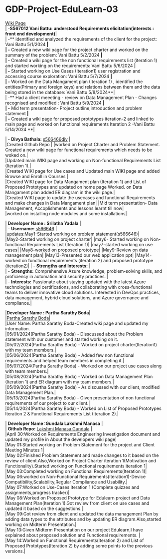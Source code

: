 # GDP-Project-EduLearn-03
[Wiki Page](https://github.com/s566466div/GDP-Project-EduLearn-03/wiki)<br>
| -**S567012 Vani Battu: understood Requirements elicitation(interests : front end development)**|<br>
| -** identified and analyzed the requirements of the client for the project: Vani Battu 5/1/2024 **|<br>
| -** Created a new wiki page for the project charter and worked on the summary of the problem: Vani Battu 5/2/2024 **|<br>
| -** Created a wiki page for the non functional requirements list (iteration 1) and started working on the requirements: Vani Battu 5/6/2024 **|<br> 
| -** Started working on Use Cases (Iteration1) user registration and accessing course exploration: Vani Battu 5/7/2024 **| <br> 
| -** Worked on the Data Mangament plan (Iteration 1) , identified the entities(Primary and foreign keys) and relations between them and the data being stored in the database: Vani Battu 5/8/2024**|<br>
| -** Had a client meeeting - review on Data Management Plan - Changes recognised and modified : Vani Battu 5/9/2024 **|<br>
| -** Mid term presentation- Project outline,introduction and problem statement **|<br>
| -** Created a wiki page for proposed prototypes iteration-2 and linked to main page and worked on functional requirements Iteration 2 -Vani Battu 5/14/2024 **|



| - **Divya Bathala:** [s566466div](https://github.com/s566466div) |<br>
|Created Github Repo |
|worked on Project Charter and Problem Statement. Created a new wiki page for functional requirements which needs to be woked on.|<br>
|Updated main WIKI page and working on Non‐functional Requirements List (Iteration 1).|<br> 
|Created WIKI page for Use cases and Updated main WIKI page and added Browse and Enroll in Courses |<br>
|Created WIKI page for Data Mangament plan (Iteration 1) and List of Proposed Prototypes and updated on home page Worked. on Data Mangament plan  added ER diagram in the wiki page.|<br>
|Created WIKI page to update the usecases and functional Requirements and make changes in Data Mangament plan|
|Mid term presentation- Data Management, Accoplishments and lessons learnt till now|<br>
|worked on installing node modules and some installations|<br>




| **Developer Name : Srilatha Yadala** |<br>
| - **Username:** [s566646](https://github.com/S566646) |<br>
|updates:May1-Started working on problem statement(s566646)|<br>
|May2-Started working on project charter|
|may6- Started working on Non-functional Requirements List (Iteration 1)|
|may7-started working on use cases|
|May8-worked on proposed prototype|
|May9-Review on data management plan|
|May13-Presented our web application ppt|
|May14-worked on functional requirements (iteration 2) and proposed prototype (iteration2)|
| - **Strengths and Interests:** |<br>
|   - **Strengths:** Comprehensive Azure knowledge, problem-solving skills, and proficiency in automation and security practices. |<br>
|   - **Interests:** Passionate about staying updated with the latest Azure technologies and certifications, and collaborating with cross-functional teams to deliver innovative cloud solutions. Interested in DevOps practices, data management, hybrid cloud solutions, and Azure governance and compliance.|<br> 

|**Developer Name : Partha Sarathy Boda**|<br>
|[Partha Sarathy Boda](https://github.com/S564200)|<br>
|User Name: Partha Sarathy Boda-Created wiki page and updated my information.<br>
|05/01/2024(Partha Sarathy Boda) - Disscussed about the Problem statement with our customer and started working on it.<br>
|05/02/2024(Partha Sarathy Boda) - Worked on project charter(Iteration1) with my team members.|<br>
|05/06/2024(Partha Sarathy Boda) - Added few non functional requirements and helped team members in completing it.|<br>
|05/07/2024(Partha Sarathy Boda) - Worked on our project use cases along with team members.|<br>
|05/08/2024(Partha Sarathy Boda) - Worked on Data Management Plan (Iteration 1) and ER diagram with my team members.|<br>
|05/09/2024(Partha Sarathy Boda) - As discussed with our client, modified Data Management Plan.|<br>
|05/13/2024(Partha Sarathy Boda) - Given presentation of non functional requirements of our project to our client.|<br>
|05/14/2024(Partha Sarathy Boda) - Worked on List of Proposed Prototypes Iteration 2 & Functional Requirements List (Iteration 2).|<br>


| **Developer Name :Gundala Lakshmi Manasa** |<br>
| **Github Repo:** [Lakshmi Manasa Gundala](https://github.com/mansa-97) |<br>
|April 30:Worked on Requirements Engineering Investigation document and updated my profile in About the developers wiki page|<br>
|May 01:Started working on Problem Statement for the project and Client Meeting Minutes 1|<br>
|May 02:Finished Problem Statement and made changes to it based on the review of client.Also,Worked on Project Charter iteration 1(Motivation and Functionality).Started working on Functional requirements iteration 1|<br>
|May 03:Completed working on Functional Requirements(Iteration 1)|<br>
|May 06:worked on Non-Functional Requirements(Iteration1)-Device Compatibility,Scalability,Regular Compliance and Usability.|<br>
|May 07:Worked on Use-Cases Iteration 1 (Complete quizzes and assignments,progress tracker)|<br>
|May 08:Worked on Proposed Prototype for Edulearn project and Data Management Plan(Iteration 1).Got review from client on use cases and updated it based on the suggestions.|<br>
|May 09:Got review from client and updated the data management Plan by adding data types to the attributes and by updating ER diagram.Also,started working on Midterm Presentation.|<br>
|May 13:Given Midterm Presentation on our project Edulearn,I have explained about proposed solution and Functional requirements. |<br>
|May 14:Worked on Functional Requirements(Iteration 2) and List of Proposed Prototypes(Iteration 2) by adding some points to the previous versions.|<br>
